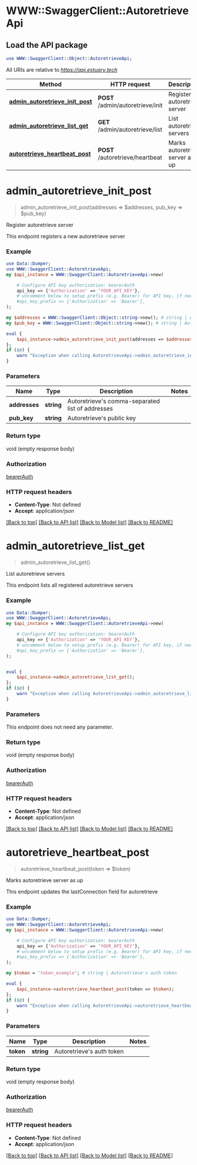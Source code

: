 # WWW::SwaggerClient::AutoretrieveApi

## Load the API package
```perl
use WWW::SwaggerClient::Object::AutoretrieveApi;
```

All URIs are relative to *https://api.estuary.tech*

Method | HTTP request | Description
------------- | ------------- | -------------
[**admin_autoretrieve_init_post**](AutoretrieveApi.md#admin_autoretrieve_init_post) | **POST** /admin/autoretrieve/init | Register autoretrieve server
[**admin_autoretrieve_list_get**](AutoretrieveApi.md#admin_autoretrieve_list_get) | **GET** /admin/autoretrieve/list | List autoretrieve servers
[**autoretrieve_heartbeat_post**](AutoretrieveApi.md#autoretrieve_heartbeat_post) | **POST** /autoretrieve/heartbeat | Marks autoretrieve server as up


# **admin_autoretrieve_init_post**
> admin_autoretrieve_init_post(addresses => $addresses, pub_key => $pub_key)

Register autoretrieve server

This endpoint registers a new autoretrieve server

### Example 
```perl
use Data::Dumper;
use WWW::SwaggerClient::AutoretrieveApi;
my $api_instance = WWW::SwaggerClient::AutoretrieveApi->new(

    # Configure API key authorization: bearerAuth
    api_key => {'Authorization' => 'YOUR_API_KEY'},
    # uncomment below to setup prefix (e.g. Bearer) for API key, if needed
    #api_key_prefix => {'Authorization' => 'Bearer'},
);

my $addresses = WWW::SwaggerClient::Object::string->new(); # string | Autoretrieve's comma-separated list of addresses
my $pub_key = WWW::SwaggerClient::Object::string->new(); # string | Autoretrieve's public key

eval { 
    $api_instance->admin_autoretrieve_init_post(addresses => $addresses, pub_key => $pub_key);
};
if ($@) {
    warn "Exception when calling AutoretrieveApi->admin_autoretrieve_init_post: $@\n";
}
```

### Parameters

Name | Type | Description  | Notes
------------- | ------------- | ------------- | -------------
 **addresses** | **string**| Autoretrieve&#39;s comma-separated list of addresses | 
 **pub_key** | **string**| Autoretrieve&#39;s public key | 

### Return type

void (empty response body)

### Authorization

[bearerAuth](../README.md#bearerAuth)

### HTTP request headers

 - **Content-Type**: Not defined
 - **Accept**: application/json

[[Back to top]](#) [[Back to API list]](../README.md#documentation-for-api-endpoints) [[Back to Model list]](../README.md#documentation-for-models) [[Back to README]](../README.md)

# **admin_autoretrieve_list_get**
> admin_autoretrieve_list_get()

List autoretrieve servers

This endpoint lists all registered autoretrieve servers

### Example 
```perl
use Data::Dumper;
use WWW::SwaggerClient::AutoretrieveApi;
my $api_instance = WWW::SwaggerClient::AutoretrieveApi->new(

    # Configure API key authorization: bearerAuth
    api_key => {'Authorization' => 'YOUR_API_KEY'},
    # uncomment below to setup prefix (e.g. Bearer) for API key, if needed
    #api_key_prefix => {'Authorization' => 'Bearer'},
);


eval { 
    $api_instance->admin_autoretrieve_list_get();
};
if ($@) {
    warn "Exception when calling AutoretrieveApi->admin_autoretrieve_list_get: $@\n";
}
```

### Parameters
This endpoint does not need any parameter.

### Return type

void (empty response body)

### Authorization

[bearerAuth](../README.md#bearerAuth)

### HTTP request headers

 - **Content-Type**: Not defined
 - **Accept**: application/json

[[Back to top]](#) [[Back to API list]](../README.md#documentation-for-api-endpoints) [[Back to Model list]](../README.md#documentation-for-models) [[Back to README]](../README.md)

# **autoretrieve_heartbeat_post**
> autoretrieve_heartbeat_post(token => $token)

Marks autoretrieve server as up

This endpoint updates the lastConnection field for autoretrieve

### Example 
```perl
use Data::Dumper;
use WWW::SwaggerClient::AutoretrieveApi;
my $api_instance = WWW::SwaggerClient::AutoretrieveApi->new(

    # Configure API key authorization: bearerAuth
    api_key => {'Authorization' => 'YOUR_API_KEY'},
    # uncomment below to setup prefix (e.g. Bearer) for API key, if needed
    #api_key_prefix => {'Authorization' => 'Bearer'},
);

my $token = 'token_example'; # string | Autoretrieve's auth token

eval { 
    $api_instance->autoretrieve_heartbeat_post(token => $token);
};
if ($@) {
    warn "Exception when calling AutoretrieveApi->autoretrieve_heartbeat_post: $@\n";
}
```

### Parameters

Name | Type | Description  | Notes
------------- | ------------- | ------------- | -------------
 **token** | **string**| Autoretrieve&#39;s auth token | 

### Return type

void (empty response body)

### Authorization

[bearerAuth](../README.md#bearerAuth)

### HTTP request headers

 - **Content-Type**: Not defined
 - **Accept**: application/json

[[Back to top]](#) [[Back to API list]](../README.md#documentation-for-api-endpoints) [[Back to Model list]](../README.md#documentation-for-models) [[Back to README]](../README.md)

